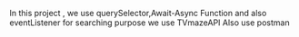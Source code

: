 In this project , we use querySelector,Await-Async Function and also eventListener 
for searching purpose we use TVmazeAPI 
Also use postman

